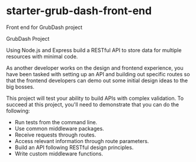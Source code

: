 # starter-grub-dash-front-end
Front end for GrubDash project

GrubDash Project

Using Node.js and Express build a RESTful API to store data for multiple resources with minimal code.

As another developer works on the design and frontend experience, you have been tasked with setting up an API and building out specific routes so that
the frontend developers can demo out some initial design ideas to the big bosses.

This project will test your ability to build APIs with complex validation.
To succeed at this project, you'll need to demonstrate that you can do the following:

- Run tests from the command line.
- Use common middleware packages.
- Receive requests through routes.
- Access relevant information through route parameters.
- Build an API following RESTful design principles.
- Write custom middleware functions.
